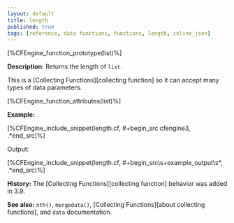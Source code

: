 ```yaml
---
layout: default
title: length
published: true
tags: [reference, data functions, functions, length, inline_json]
---
```


[%CFEngine_function_prototype(list)%]

**Description:** Returns the length of `list`.

This is a [Collecting Functions][collecting function] so it can accept many types of data parameters.

[%CFEngine_function_attributes(list)%]

**Example:**

[%CFEngine_include_snippet(length.cf, #\+begin_src cfengine3, .*end_src)%]

Output:

[%CFEngine_include_snippet(length.cf, #\+begin_src\s+example_output\s*, .*end_src)%]

**History:** The [Collecting Functions][collecting function] behavior was added in 3.9.

**See also:** `nth()`, `mergedata()`, [Collecting Functions][about collecting functions], and `data` documentation.
